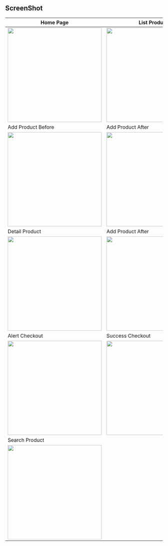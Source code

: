 ## ScreenShot
| Home Page        |  List Product   |
|--------------|-----------|
| <img src="https://github.com/user-attachments/assets/b9b03ec2-4d3f-4fb3-95d9-5e31b1e41b4f" width="300"/> | <img src="https://github.com/user-attachments/assets/376a2ff8-8d81-41eb-90a1-e99267dc040d" width="300"/>      |
| Add Product Before        |  Add Product After   |
| <img src="https://github.com/user-attachments/assets/6db111b2-7385-4adf-8cf1-c67863b240b3" width="300"/> | <img src="https://github.com/user-attachments/assets/d0aa9b9f-7b95-4399-81fd-dc2f9c310ee6" width="300"/>      |
| Detail Product        |  Add Product After   |
| <img src="https://github.com/user-attachments/assets/91aca542-3815-4ad2-8a1e-f94af3d06d27" width="300"/> | <img src="https://github.com/user-attachments/assets/079ef8ec-f082-465c-93f5-a706db2827cd" width="300"/>      |
| Alert Checkout        |  Success Checkout   |
| <img src="https://github.com/user-attachments/assets/1c06386e-c7e8-4f8b-b644-8521855028a1" width="300"/> | <img src="https://github.com/user-attachments/assets/bc58ddc6-2656-41cd-bc7f-cee266bca29a" width="300"/>      |
| Search Product        | 
| <img src="https://github.com/user-attachments/assets/10080d9a-e35e-4c63-a6b8-616477ecb625" width="300"/> |
